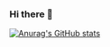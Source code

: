 ### Hi there 👋

[![Anurag's GitHub stats](https://github-readme-stats.vercel.app/api?username=salman-nadeem22)](https://github.com/anuraghazra/github-readme-stats)

<!--
**salman-nadeem22/salman-nadeem22** is a ✨ _special_ ✨ repository because its `README.md` (this file) appears on your GitHub profile.

Here are some ideas to get you started:

- 🔭 I’m currently working on ...
- 🌱 I’m currently learning ...
- 👯 I’m looking to collaborate on ...
- 🤔 I’m looking for help with ...
- 💬 Ask me about ...
- 📫 How to reach me: ...
- 😄 Pronouns: ...
- ⚡ Fun fact: ...
-->

